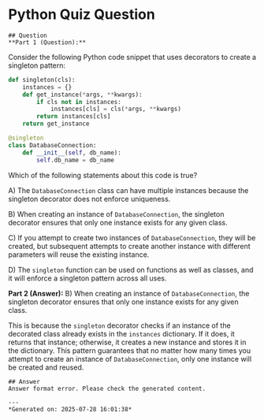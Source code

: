 # Python Quiz Question
    
    ## Question
    **Part 1 (Question):**
Consider the following Python code snippet that uses decorators to create a singleton pattern:

```python
def singleton(cls):
    instances = {}
    def get_instance(*args, **kwargs):
        if cls not in instances:
            instances[cls] = cls(*args, **kwargs)
        return instances[cls]
    return get_instance

@singleton
class DatabaseConnection:
    def __init__(self, db_name):
        self.db_name = db_name
```

Which of the following statements about this code is true?

A) The `DatabaseConnection` class can have multiple instances because the singleton decorator does not enforce uniqueness.

B) When creating an instance of `DatabaseConnection`, the singleton decorator ensures that only one instance exists for any given class.

C) If you attempt to create two instances of `DatabaseConnection`, they will be created, but subsequent attempts to create another instance with different parameters will reuse the existing instance.

D) The `singleton` function can be used on functions as well as classes, and it will enforce a singleton pattern across all uses.

**Part 2 (Answer):**
B) When creating an instance of `DatabaseConnection`, the singleton decorator ensures that only one instance exists for any given class.

This is because the `singleton` decorator checks if an instance of the decorated class already exists in the `instances` dictionary. If it does, it returns that instance; otherwise, it creates a new instance and stores it in the dictionary. This pattern guarantees that no matter how many times you attempt to create an instance of `DatabaseConnection`, only one instance will be created and reused.
    
    ## Answer
    Answer format error. Please check the generated content.
    
    ---
    *Generated on: 2025-07-28 16:01:38*
    
